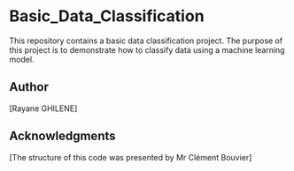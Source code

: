 # Basic_Data_Classification


This repository contains a basic data classification project. The purpose of this project is to demonstrate how to classify data using a machine learning model.

## Author

[Rayane GHILENE]

## Acknowledgments

[The structure of this code was presented by Mr Clément Bouvier]
